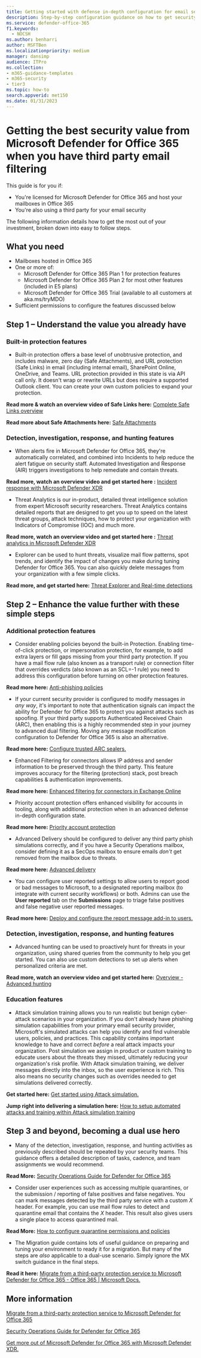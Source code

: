 ```yaml
---
title: Getting started with defense in-depth configuration for email security
description: Step-by-step configuration guidance on how to get security value from Microsoft Defender for Office 365 when you have third party email filtering.
ms.service: defender-office-365
f1.keywords:
  - NOCSH
ms.author: benharri
author: MSFTBen
ms.localizationpriority: medium
manager: dansimp
audience: ITPro
ms.collection:
- m365-guidance-templates
- m365-security
- tier3
ms.topic: how-to
search.appverid: met150
ms.date: 01/31/2023
---
```


# Getting the best security value from Microsoft Defender for Office 365 when you have third party email filtering

This guide is for you if:

- You're licensed for Microsoft Defender for Office 365 and host your mailboxes in Office 365
- You're also using a third party for your email security

The following information details how to get the most out of your investment, broken down into easy to follow steps.

## What you need

- Mailboxes hosted in Office 365
- One or more of:
  - Microsoft Defender for Office 365 Plan 1 for protection features
  - Microsoft Defender for Office 365 Plan 2 for most other features (included in E5 plans)
  - Microsoft Defender for Office 365 Trial (available to all customers at aka.ms/tryMDO)
- Sufficient permissions to configure the features discussed below

## Step 1 – Understand the value you already have

### Built-in protection features

- Built-in protection offers a base level of unobtrusive protection, and includes malware, zero day (Safe Attachments), and URL protection (Safe Links) in email (including internal email), SharePoint Online, OneDrive, and Teams. URL protection provided in this state is via API call only. It doesn't wrap or rewrite URLs but does require a supported Outlook client. You can create your own custom policies to expand your protection.

**Read more & watch an overview video of Safe Links here:** [Complete Safe Links overview](../safe-links-about.md)

**Read more about Safe Attachments here:** [Safe Attachments](../safe-attachments-about.md)

### Detection, investigation, response, and hunting features

- When alerts fire in Microsoft Defender for Office 365, they're automatically correlated, and combined into Incidents to help reduce the alert fatigue on security staff. Automated Investigation and Response (AIR) triggers investigations to help remediate and contain threats.

**Read more, watch an overview video and get started here :** [Incident response with Microsoft Defender XDR](/microsoft-365/security/defender/incidents-overview)

- Threat Analytics is our in-product, detailed threat intelligence solution from expert Microsoft security researchers. Threat Analytics contains detailed reports that are designed to get you up to speed on the latest threat groups, attack techniques, how to protect your organization with Indicators of Compromise (IOC) and much more.

**Read more, watch an overview video and get started here :** [Threat analytics in Microsoft Defender XDR](/defender/threat-analytics)

- Explorer can be used to hunt threats, visualize mail flow patterns, spot trends, and identify the impact of changes you make during tuning Defender for Office 365. You can also quickly delete messages from your organization with a few simple clicks.

**Read more, and get started here:** [Threat Explorer and Real-time detections](../threat-explorer-real-time-detections-about.md)

## Step 2 – Enhance the value further with these simple steps

### Additional protection features

- Consider enabling policies beyond the built-in Protection. Enabling time-of-click protection, or impersonation protection, for example, to add extra layers or fill gaps missing from your third party protection. If you have a mail flow rule (also known as a transport rule) or connection filter that overrides verdicts (also known as an SCL=-1 rule) you need to address this configuration before turning on other protection features.

**Read more here:** [Anti-phishing policies](../anti-phishing-policies-about.md)

- If your current security provider is configured to modify messages *in any way*, it's important to note that authentication signals can impact the ability for Defender for Office 365 to protect you against attacks such as spoofing. If your third party supports Authenticated Received Chain (ARC), then enabling this is a highly recommended step in your journey to advanced dual filtering. Moving any message modification configuration to Defender for Office 365 is also an alternative.

**Read more here:** [Configure trusted ARC sealers.](../email-authentication-arc-configure.md)

- Enhanced Filtering for connectors allows IP address and sender information to be preserved through the third party. This feature improves accuracy for the filtering (protection) stack, post breach capabilities & authentication improvements.

**Read more here:** [Enhanced filtering for connectors in Exchange Online](/exchange/mail-flow-best-practices/use-connectors-to-configure-mail-flow/enhanced-filtering-for-connectors)

- Priority account protection offers enhanced visibility for accounts in tooling, along with additional protection when in an advanced defense in-depth configuration state.

**Read more here:** [Priority account protection](protect-your-c-suite-with-priority-account-protection.md)

- Advanced Delivery should be configured to deliver any third party phish simulations correctly, and if you have a Security Operations mailbox, consider defining it as a SecOps mailbox to ensure emails *don't* get removed from the mailbox due to threats.

**Read more here:** [Advanced delivery](../advanced-delivery-policy-configure.md)

- You can configure user reported settings to allow users to report good or bad messages to Microsoft, to a designated reporting mailbox (to integrate with current security workflows) or both. Admins can use the **User reported** tab on the **Submissions** page to triage false positives and false negative user reported messages.

**Read more here:** [Deploy and configure the report message add-in to users.](deploy-and-configure-the-report-message-add-in.md)

### Detection, investigation, response, and hunting features

- Advanced hunting can be used to proactively hunt for threats in your organization, using shared queries from the community to help you get started. You can also use custom detections to set up alerts when personalized criteria are met.

**Read more, watch an overview video and get started here:** [Overview - Advanced hunting](/defender/advanced-hunting-overview)

### Education features

- Attack simulation training allows you to run realistic but benign cyber-attack scenarios in your organization. If you don't already have phishing simulation capabilities from your primary email security provider, Microsoft's simulated attacks can help you identify and find vulnerable users, policies, and practices. This capability contains important knowledge to have and correct *before* a real attack impacts your organization. Post simulation we assign in product or custom training to educate users about the threats they missed, ultimately reducing your organization's risk profile. With Attack simulation training, we deliver messages directly into the inbox, so the user experience is rich. This also means no security changes such as overrides needed to get simulations delivered correctly.

**Get started here:** [Get started using Attack simulation.](../attack-simulation-training-get-started.md)

**Jump right into delivering a simulation here:** [How to setup automated attacks and training within Attack simulation training](how-to-setup-attack-simulation-training-for-automated-attacks-and-training.md)

## Step 3 and beyond, becoming a dual use hero

- Many of the detection, investigation, response, and hunting activities as previously described should be repeated by your security teams. This guidance offers a detailed description of tasks, cadence, and team assignments we would recommend.

**Read More:** [Security Operations Guide for Defender for Office 365](../mdo-sec-ops-guide.md)

- Consider user experiences such as accessing multiple quarantines, or the submission / reporting of false positives and false negatives. You can mark messages detected by the third party service with a custom *X* header. For example, you can use mail flow rules to detect and quarantine email that contains the *X* header. This result also gives users a single place to access quarantined mail.

**Read More:** [How to configure quarantine permissions and policies](how-to-configure-quarantine-permissions-with-quarantine-policies.md)

- The Migration guide contains lots of useful guidance on preparing and tuning your environment to ready it for a migration. But many of the steps are *also* applicable to a dual-use scenario. Simply ignore the MX switch guidance in the final steps.

**Read it here:** [Migrate from a third-party protection service to Microsoft Defender for Office 365 - Office 365 | Microsoft Docs.](../migrate-to-defender-for-office-365.md)

## More information

[Migrate from a third-party protection service to Microsoft Defender for Office 365](../migrate-to-defender-for-office-365.md)

[Security Operations Guide for Defender for Office 365](../mdo-sec-ops-guide.md)

[Get more out of Microsoft Defender for Office 365 with Microsoft Defender XDR.](https://www.youtube.com/watch?v=Tdz6KfruDGo)
